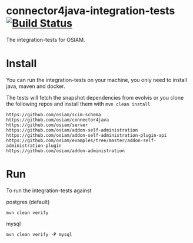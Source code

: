 connector4java-integration-tests [![Build Status](https://travis-ci.org/osiam/connector4java-integration-tests.png?branch=master)](https://travis-ci.org/osiam/connector4java-integration-tests)
================================

The integration-tests for OSIAM.

# Install

You can run the integration-tests on your machine, you only need to install
java, maven and docker.

The tests will fetch the snapshot dependencies from evolvis or you clone the
following repos and install them with ```mvn clean install```

```
https://github.com/osiam/scim-schema
https://github.com/osiam/connector4java
https://github.com/osiam/server
https://github.com/osiam/addon-self-administration
https://github.com/osiam/addon-self-administration-plugin-api
https://github.com/osiam/examples/tree/master/addon-self-administration-plugin
https://github.com/osiam/addon-administration
```

# Run

To run the integration-tests against 

postgres (default)

```
mvn clean verify
```

mysql

```
mvn clean verify -P mysql
```
